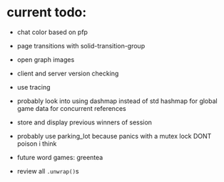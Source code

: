 # current todo:

- chat color based on pfp

- page transitions with solid-transition-group

- open graph images

- client and server version checking

- use tracing

- probably look into using dashmap instead of std hashmap for global game data for concurrent references

- store and display previous winners of session

- probably use parking_lot because panics with a mutex lock DONT poison i think

- future word games: greentea

- review all `.unwrap()`s
